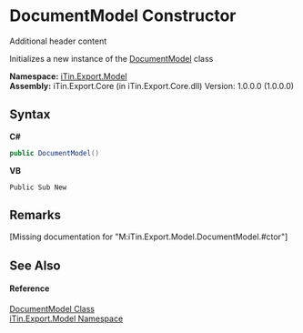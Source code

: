 # DocumentModel Constructor 
Additional header content 

Initializes a new instance of the <a href="71e106d1-8d5a-0acb-64b2-8f455c2396da">DocumentModel</a> class

**Namespace:**&nbsp;<a href="ef57ffcc-e95e-b212-5a46-9aa6f5a3511f">iTin.Export.Model</a><br />**Assembly:**&nbsp;iTin.Export.Core (in iTin.Export.Core.dll) Version: 1.0.0.0 (1.0.0.0)

## Syntax

**C#**<br />
``` C#
public DocumentModel()
```

**VB**<br />
``` VB
Public Sub New
```


## Remarks
\[Missing <remarks> documentation for "M:iTin.Export.Model.DocumentModel.#ctor"\]

## See Also


#### Reference
<a href="71e106d1-8d5a-0acb-64b2-8f455c2396da">DocumentModel Class</a><br /><a href="ef57ffcc-e95e-b212-5a46-9aa6f5a3511f">iTin.Export.Model Namespace</a><br />